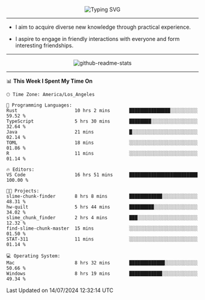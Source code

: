 <p align="center">
  <img src="https://readme-typing-svg.demolab.com?font=Fira+Code&weight=500&size=32&duration=2500&pause=1600&center=true&vCenter=true&random=false&width=1024&height=64&lines=Hi+there+%F0%9F%91%8B;I'm+delighted+you+could+make+it+here+%F0%9F%8E%89;I'm+Harry%2C+a+college+student+still+finding+my+way" alt="Typing SVG" />
</p>


---


- I aim to acquire diverse new knowledge through practical experience.

- I aspire to engage in friendly interactions with everyone and form interesting friendships.


---


<p align="center">
  <img src="https://github-readme-stats.vercel.app/api?username=Harry-Jing&show_icons=true" alt="github-readme-stats"/>
</p>


---

<!--START_SECTION:waka-->
📊 **This Week I Spent My Time On** 

```text
🕑︎ Time Zone: America/Los_Angeles

💬 Programming Languages: 
Rust                     10 hrs 2 mins       ███████████████░░░░░░░░░░   59.52 % 
TypeScript               5 hrs 30 mins       ████████░░░░░░░░░░░░░░░░░   32.64 % 
Java                     21 mins             █░░░░░░░░░░░░░░░░░░░░░░░░   02.14 % 
TOML                     18 mins             ░░░░░░░░░░░░░░░░░░░░░░░░░   01.86 % 
R                        11 mins             ░░░░░░░░░░░░░░░░░░░░░░░░░   01.14 % 

🔥 Editors: 
VS Code                  16 hrs 51 mins      █████████████████████████   100.00 % 

🐱‍💻 Projects: 
slime-chunk-finder       8 hrs 8 mins        ████████████░░░░░░░░░░░░░   48.31 % 
hw-quilt                 5 hrs 44 mins       █████████░░░░░░░░░░░░░░░░   34.02 % 
slime_chunk_finder       2 hrs 4 mins        ███░░░░░░░░░░░░░░░░░░░░░░   12.32 % 
find-slime-chunk-master  15 mins             ░░░░░░░░░░░░░░░░░░░░░░░░░   01.50 % 
STAT-311                 11 mins             ░░░░░░░░░░░░░░░░░░░░░░░░░   01.14 % 

💻 Operating System: 
Mac                      8 hrs 32 mins       █████████████░░░░░░░░░░░░   50.66 % 
Windows                  8 hrs 19 mins       ████████████░░░░░░░░░░░░░   49.34 % 
```


 Last Updated on 14/07/2024 12:32:14 UTC
<!--END_SECTION:waka-->
